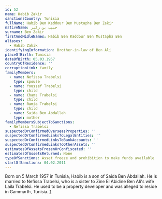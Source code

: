 ```yaml
---
id: 52
name: Habib Zakir
sanctionsCountry: Tunisia
fullName: Habib Ben Kaddour Ben Mustapha Ben Zakir
nativeName: حبيب بن زكير
surname: Ben Zakir
firstAndMidleNames: Habib Ben Kaddour Ben Mustapha Ben
aliases:
  - Habib Zakik
identifyingInformation: Brother-in-law of Ben Ali
placeOfBirth: Tunisia
dateOfBirth: 05.03.1957
countryOfResidence: ''
corruptionLink: family
familyMembers:
  - name: Nefissa Trabelsi
    type: spouse
  - name: Youssef Trabelsi
    type: child
  - name: Chams Trabelsi
    type: child
  - name: Rania Trabelsi
    type: child
  - name: Saida Ben Abdallah
    type: mother
familyMembersSubjectToSanctions:
  - Nefissa Trabelsi
suspectedOrConfirmedOverseasProperties: ''
suspectedOrConfirmedLinksToLegalEntities: ''
suspectedOrConfirmedLinksToBankAccounts: ''
suspectedOrConfirmedLinksToOtherAssets: ''
estimatesOfAssetsFrozenOrConfiscated: ''
estimatesOfAssetsReturned: None
typeOfSanctions: Asset freeze and prohibition to make funds available
startOfSanctions: 04.02.2011
---
```

Born on 5 March 1957 in Tunisia, Habib is a son of Saida Ben Abdallah. He is 
married to Nefissa Trabelsi, who is a sister to Zine El Abidine Ben Ali's wife 
Laila Trabelsi. He used to be a property developer and was alleged to reside in 
Gammarth, Tunisia. 
[1](https://eur-lex.europa.eu/legal-content/EN/TXT/?uri=CELEX:02011R0101-20170128)
